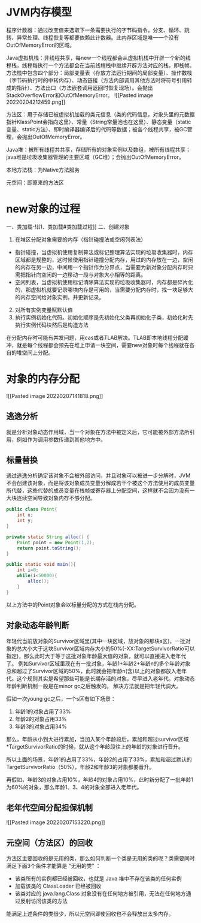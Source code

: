 # JVM内存模型
程序计数器：通过改变值来选取下一条需要执行的字节码指令，分支、循环、跳转、异常处理、线程恢复等都要依赖此计数器。此内存区域是唯一一个没有OutOfMemoryError的区域。

Java虚拟机栈：非线程共享，每new一个线程都会从虚拟机栈中开辟一个新的线程栈，线程每执行一个方法都会在当前线程栈中继续开辟方法对应的栈，即栈帧。方法栈中包含四个部分：局部变量表（存放方法运行期间的局部变量）、操作数栈（字节码执行时的中转内存）、动态链接（方法内部调用其他方法时将符号引用转成的指针）、方法出口（方法嵌套调用返回时恢复现场）。会抛出StackOverflowError和OutOfMemoryError。
![[Pasted image 20220204212459.png]]

方法区：用于存储已被虚拟机加载的类元信息（类的代码信息，对象头里的元数据指针KlassPoint会指向这里）、常量（String常量池也在这里）、静态变量（static变量、static方法）、即时编译器编译后的代码等数据；被各个线程共享，被GC管理，会抛出OutOfMemoryError。

Java堆：被所有线程共共享，存储所有的对象实例以及数组，被所有线程共享；java堆是垃圾收集器管理的主要区域（GC堆）；会抛出OutOfMemoryError。

本地方法栈：为Native方法服务

元空间：即原来的方法区

# new对象的过程
一、类加载-![[1、类加载#类加载过程]]
二、创建对象
1. 在堆区分配对象需要的内存（指针碰撞法或空闲列表法）
-   指针碰撞，当虚拟机使用复制算法或标记整理算法实现的垃圾收集器时，内存区域都是规整的，这时候使用指针碰撞分配内存，用过的内存放在一边，空闲的内存在另一边，中间用一个指针作为分界点，当需要为新对象分配内存时只需把指针向空闲的一边移动一段与对象大小相等的距离。
-   空闲列表，当虚拟机使用标记清除算法实现的垃圾收集器时，内存都是碎片化的，那虚拟机就要记录哪块内存是可用的，当需要分配内存时，找一块足够大的内存空间给对象实例，并更新记录。
2. 对所有实例变量赋默认值
3. 执行实例初始化代码。初始化顺序是先初始化父类再初始化子类，初始化时先执行实例代码块然后是构造方法

在分配内存时可能有并发问题，用cas或者TLAB解决。TLAB即本地线程分配缓冲，就是每个线程都会预先在堆上申请一块空间，需要new对象时每个线程就在各自的堆空间上分配。

# 对象的内存分配
![[Pasted image 20220207141818.png]]

## 逃逸分析
就是分析对象动态作用域，当一个对象在方法中被定义后，它可能被外部方法所引用，例如作为调用参数传递到其他地方中。

## 标量替换
通过逃逸分析确定该对象不会被外部访问，并且对象可以被进一步分解时，JVM不会创建该对象，而是将该对象成员变量分解成若干个被这个方法使用的成员变量所代替，这些代替的成员变量在栈帧或寄存器上分配空间，这样就不会因为没有一大块连续空间导致对象内存不够分配。
```java
public class Point{
	int x;
	int y;
}

private static String alloc() {
	Point point = new Point(1,2);
	return point.toString();
}

public static void main(){
	int i=0;
	while(i<50000){
		alloc();
	}
}
```
以上方法中的Point对象会以标量分配的方式在栈内分配。

## 对象动态年龄判断
年轻代当前放对象的Survivor区域里(其中一块区域，放对象的那块s区)，一批对象的总大小大于这块Survivor区域内存大小的50%(-XX:TargetSurvivorRatio可以指定)，那么此时大于等于这批对象年龄最大值的对象，就可以直接进入老年代了。
例如Survivor区域里现在有一批对象，年龄1+年龄2+年龄n的多个年龄对象总和超过了Survivor区域的50%，此时就会把年龄n(含)以上的对象都放入老年代。这个规则其实是希望那些可能是长期存活的对象，尽早进入老年代。对象动态年龄判断机制一般是在minor gc之后触发的。
解决方法就是把年轻代调大。

假如一次young gc之后，一个s区有如下场景：
1.  年龄1的对象占用了33%
2.  年龄2的对象占用33%
3.  年龄3的对象占用34%

那么，年龄从小到大进行累加，当加入某个年龄段后，累加和超过survivor区域\*TargetSurvivorRatio的时候，就从这个年龄段往上的年龄的对象进行晋升。

所以上面的场景，年龄1的占用了33%，年龄2的占用了33%，累加和超过默认的TargetSurvivorRatio（50%），年龄2和年龄3的对象都要晋升。

再假如，年龄3的对象占用10%，年龄4的对象占用10%，此时新分配了一批年龄1为60%的对象，那么年龄1、3、4的对象全部进入老年代。


## 老年代空间分配担保机制
![[Pasted image 20220207153220.png]]

## 元空间（方法区）的回收
方法区主要回收的是无用的类，那么如何判断一个类是无用的类的呢？类需要同时满足下面3个条件才能算是 “无用的类” ：
- 该类所有的实例都已经被回收，也就是 Java 堆中不存在该类的任何实例
- 加载该类的 ClassLoader 已经被回收
- 该类对应的 java.lang.Class 对象没有在任何地方被引用，无法在任何地方通过反射访问该类的方法

能满足上述条件的类很少，所以元空间即使回收也不会释放出太多内存。
